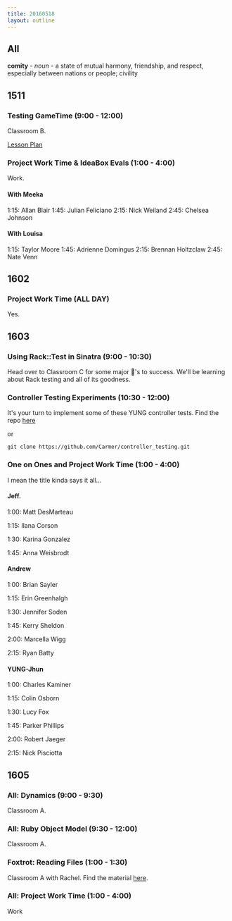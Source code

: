 ```yaml
---
title: 20160518
layout: outline
---
```


## All

**comity** - _noun_ - a state of mutual harmony, friendship, and respect,
especially between nations or people; civility


## 1511

### Testing GameTime (9:00 - 12:00)

Classroom B.

[Lesson Plan](https://github.com/turingschool-examples/gametime-testing-journey/blob/master/README.md)

### Project Work Time & IdeaBox Evals (1:00 - 4:00)

Work.

#### With Meeka

1:15: Allan Blair
1:45: Julian Feliciano
2:15: Nick Weiland
2:45: Chelsea Johnson

#### With Louisa

1:15: Taylor Moore
1:45: Adrienne Domingus
2:15: Brennan Holtzclaw
2:45: Nate Venn

## 1602

### Project Work Time (ALL DAY)

Yes.


## 1603

### Using Rack::Test in Sinatra (9:00 - 10:30)

Head over to Classroom C for some major 🔑's to success. We'll be learning about Rack testing and all of its goodness.

### Controller Testing Experiments (10:30 - 12:00)

It's your turn to implement some of these YUNG controller tests. Find the repo [here](https://github.com/Carmer/controller_testing)

or

`git clone https://github.com/Carmer/controller_testing.git`

### One on Ones and Project Work Time (1:00 - 4:00)

I mean the title kinda says it all...

#### Jeff.

1:00: Matt DesMarteau

1:15: Ilana Corson

1:30: Karina Gonzalez

1:45: Anna Weisbrodt

#### Andrew

1:00: Brian Sayler

1:15: Erin Greenhalgh

1:30: Jennifer Soden

1:45: Kerry Sheldon

2:00: Marcella Wigg

2:15: Ryan Batty

#### YUNG-Jhun

1:00: Charles Kaminer

1:15: Colin Osborn

1:30: Lucy Fox

1:45: Parker Phillips

2:00: Robert Jaeger

2:15: Nick Pisciotta

## 1605

### All: Dynamics (9:00 - 9:30)

Classroom A.

### All: Ruby Object Model (9:30 - 12:00)

Classroom A.

### Foxtrot: Reading Files (1:00 - 1:30)

Classroom A with Rachel. Find the material [here](http://rwarbelow.github.io/ruby-and-apis/reading-from-files).

### All: Project Work Time (1:00 - 4:00)

Work
